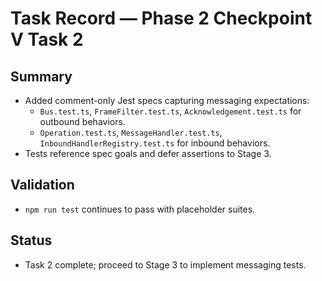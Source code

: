 # Task Record — Phase 2 Checkpoint V Task 2

## Summary
- Added comment-only Jest specs capturing messaging expectations:
  - `Bus.test.ts`, `FrameFilter.test.ts`, `Acknowledgement.test.ts` for outbound behaviors.
  - `Operation.test.ts`, `MessageHandler.test.ts`, `InboundHandlerRegistry.test.ts` for inbound behaviors.
- Tests reference spec goals and defer assertions to Stage 3.

## Validation
- `npm run test` continues to pass with placeholder suites.

## Status
- Task 2 complete; proceed to Stage 3 to implement messaging tests.
